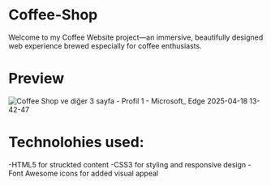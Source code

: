 # Coffee-Shop

Welcome to my Coffee Website project—an immersive, beautifully designed web experience brewed especially for coffee enthusiasts.

# Preview

![Coffee Shop ve diğer 3 sayfa - Profil 1 - Microsoft_ Edge 2025-04-18 13-42-47](https://github.com/user-attachments/assets/f3943306-aa11-4c88-a2c2-64aa23dcd0fc)


# Technolohies used:

-HTML5 for struckted content
-CSS3 for styling and responsive design
-Font Awesome icons for added visual appeal
